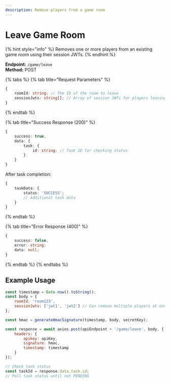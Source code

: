 ```yaml
---
description: Remove players from a game room
---
```


# Leave Game Room

{% hint style="info" %} Removes one or more players from an existing game room using their session JWTs. {% endhint %}

**Endpoint:** `/game/leave`  
**Method:** POST

{% tabs %} {% tab title="Request Parameters" %}

```typescript
{
    roomId: string; // The ID of the room to leave
    sessionJwts: string[]; // Array of session JWTs for players leaving the room
}
```

{% endtab %}

{% tab title="Success Response (200)" %}

```typescript
{
    success: true,
    data: {
        task: {
            id: string; // Task ID for checking status
        }
    }
}
```

After task completion:

```typescript
{
    taskData: {
        status: 'SUCCESS';
        // Additional task data
    }
}
```

{% endtab %}

{% tab title="Error Response (400)" %}

```typescript
{
    success: false,
    error: string;
    data: null;
}
```

{% endtab %} {% endtabs %}

## Example Usage

```javascript
const timestamp = Date.now().toString();
const body = {
    roomId: 'room123',
    sessionJwts: ['jwt1', 'jwt2'] // Can remove multiple players at once
};

const hmac = generateHmacSignature(timestamp, body, secretKey);

const response = await axios.post(apiEndpoint + '/game/leave', body, {
    headers: {
        apikey: apiKey,
        signature: hmac,
        timestamp: timestamp
    }
});

// Check task status
const taskId = response.data.task.id;
// Poll task status until not PENDING
```
